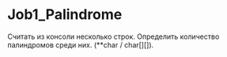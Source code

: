 # Job1_Palindrome
Считать из консоли несколько строк. Определить количество палиндромов среди них. (**char / char[][]).
